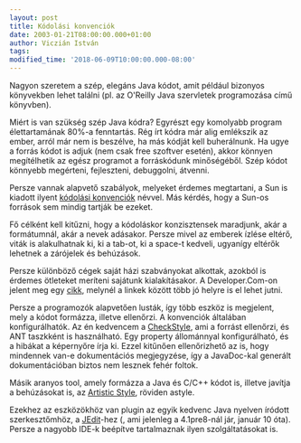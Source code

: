 ```yaml
---
layout: post
title: Kódolási konvenciók
date: 2003-01-21T08:00:00.000+01:00
author: Viczián István
tags:
modified_time: '2018-06-09T10:00:00.000-08:00'
---
```


Nagyon szeretem a szép, elegáns Java kódot, amit például bizonyos
könyvekben lehet találni (pl. az O'Reilly Java szervletek programozása
című könyvben).

Miért is van szükség szép Java kódra? Egyrészt egy komolyabb program
élettartamának 80%-a fenntartás. Rég írt kódra már alig emlékszik az
ember, arról már nem is beszélve, ha más kódját kell buherálnunk. Ha
ugye a forrás kódot is adjuk (nem csak free szoftver esetén), akkor
könnyen megítélhetik az egész programot a forráskódunk minőségéből. Szép
kódot könnyebb megérteni, fejleszteni, debuggolni, átvenni.

Persze vannak alapvető szabályok, melyeket érdemes megtartani, a Sun is
kiadott ilyent [kódolási
konvenciók](http://java.sun.com/docs/codeconv/index.html) névvel. Más
kérdés, hogy a Sun-os források sem mindig tartják be ezeket.

Fő célként kell kitűzni, hogy a kódoláskor konzisztensek maradjunk, akár
a formátumnál, akár a nevek adásakor. Persze mivel az emberek ízlése
eltérő, viták is alakulhatnak ki, ki a tab-ot, ki a space-t kedveli,
ugyanígy eltérők lehetnek a zárójelek és behúzások.

Persze különböző cégek saját házi szabványokat alkottak, azokból is
érdemes ötleteket meríteni sajátunk kialakításakor. A Developer.Com-on
jelent meg egy
[cikk](http://www.developer.com/java/other/article.php/600581), melynél
a linkek között több jó helyre is el lehet jutni.

Persze a programozók alapvetően lusták, így több eszköz is megjelent,
mely a kódot formázza, illetve ellenőrzi. A konvenciók általában
konfigurálhatók. Az én kedvencem a
[CheckStyle](http://checkstyle.sourceforge.net), ami a forrást
ellenőrzi, és ANT taszkként is használható. Egy property állománnyal
konfigurálható, és a hibákat a képernyőre írja ki. Ezzel kitűnően
ellenőrizhető az is, hogy mindennek van-e dokumentációs megjegyzése, így
a JavaDoc-kal generált dokumentációban biztos nem lesznek fehér foltok.

Másik aranyos tool, amely formázza a Java és C/C++ kódot is, illetve
javítja a behúzásokat is, az [Artistic
Style](http://astyle.sourceforge.net/), röviden astyle.

Ezekhez az eszközökhöz van plugin az egyik kedvenc Java nyelven íródott
szerkesztőmhöz, a [JEdit](http://www.jedit.org)-hez (, ami jelenleg a
4.1pre8-nál jár, január 10 óta). Persze a nagyobb IDE-k beépítve
tartalmaznak ilyen szolgáltatásokat is.
